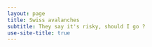 ```yaml
---
layout: page
title: Swiss avalanches
subtitle: They say it's risky, should I go ?
use-site-title: true
---
```

